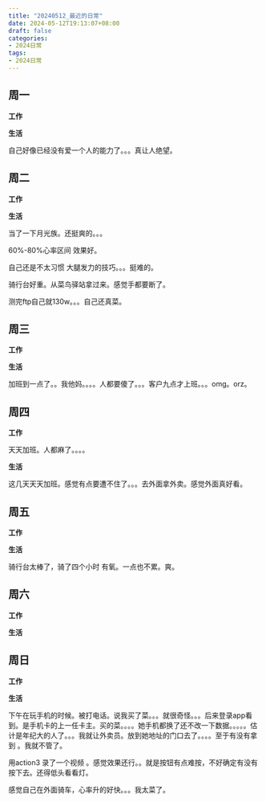 ```yaml
---
title: "20240512_最近的日常"
date: 2024-05-12T19:13:07+08:00
draft: false
categories:
- 2024日常
tags:
- 2024日常
---
```



## 周一

**工作**



**生活**

自己好像已经没有爱一个人的能力了。。。真让人绝望。


## 周二

**工作**



**生活**

当了一下月光族。还挺爽的。。。

60%-80%心率区间 效果好。

自己还是不太习惯 大腿发力的技巧。。。挺难的。

骑行台好重。从菜鸟驿站拿过来。感觉手都要断了。

测完ftp自己就130w。。。自己还真菜。

## 周三


**工作**



**生活**

加班到一点了。。我他妈。。。。人都要傻了。。。客户九点才上班。。。omg。orz。

## 周四


**工作**

天天加班。人都麻了。。。。

**生活**

这几天天天加班。感觉有点要遭不住了。。。去外面拿外卖。感觉外面真好看。

## 周五


**工作**



**生活**

骑行台太棒了，骑了四个小时 有氧。一点也不累。爽。



## 周六


**工作**



**生活**


## 周日


**工作**



**生活**

下午在玩手机的时候。被打电话。说我买了菜。。。就很奇怪。。。后来登录app看到。是手机卡的上一任卡主。买的菜。。。。她手机都换了还不改一下数据。。。。。估计是年纪大的人了。。。我就让外卖员。放到她地址的门口去了。。。。至于有没有拿到 。我就不管了。

用action3 录了一个视频 。感觉效果还行。。就是按钮有点难按，不好确定有没有按下去。还得低头看看灯。

感觉自己在外面骑车，心率升的好快。。。我太菜了。



